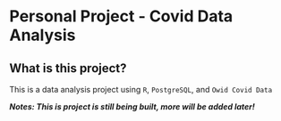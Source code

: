 # Personal Project - Covid Data Analysis

## What is this project?
This is a data analysis project using `R`, `PostgreSQL`, and `Owid Covid Data`

***Notes: This is project is still being built, more will be added later!***

